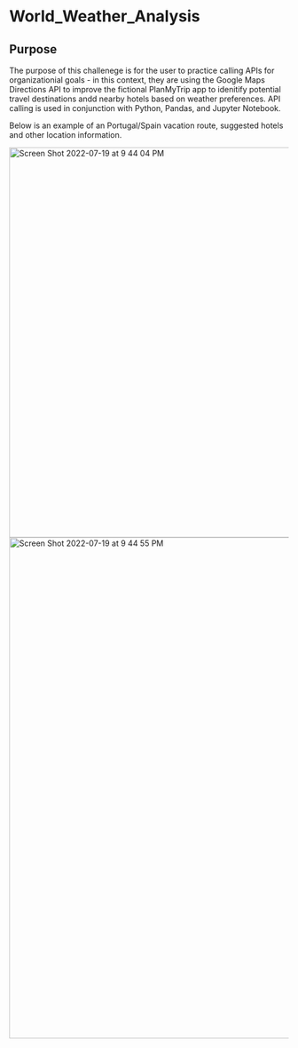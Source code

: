 # World_Weather_Analysis

## Purpose

The purpose of this challenege is for the user to practice calling APIs for organizationial goals - in this context, they are using the Google Maps Directions API to improve the fictional PlanMyTrip app to idenitify potential travel destinations andd nearby hotels based on weather preferences. API calling is used in conjunction with Python, Pandas, and Jupyter Notebook. 

Below is an example of an Portugal/Spain vacation route, suggested hotels and other location information. 

<img width="702" alt="Screen Shot 2022-07-19 at 9 44 04 PM" src="https://user-images.githubusercontent.com/106895220/179884761-899831a2-b347-4cce-80d7-25433ddc26df.png">

<img width="902" alt="Screen Shot 2022-07-19 at 9 44 55 PM" src="https://user-images.githubusercontent.com/106895220/179884863-5a5e26eb-6146-4f84-bf50-0f0bac8a4c7f.png">
